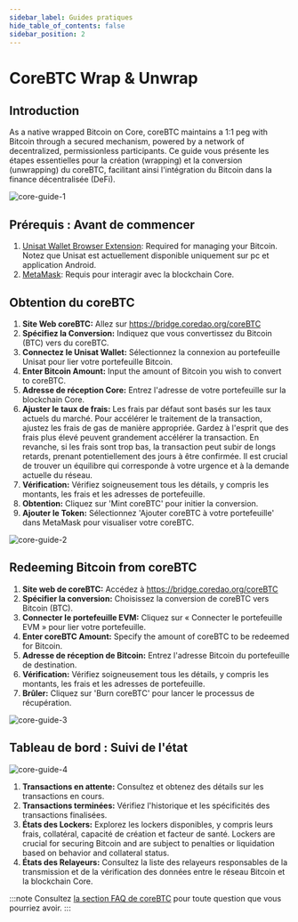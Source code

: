 ```yaml
---
sidebar_label: Guides pratiques
hide_table_of_contents: false
sidebar_position: 2
---
```


# CoreBTC Wrap & Unwrap

## Introduction

As a native wrapped Bitcoin on Core, coreBTC maintains a 1:1 peg with Bitcoin through a secured mechanism, powered by a network of decentralized, permissionless participants. Ce guide vous présente les étapes essentielles pour la création (wrapping) et la conversion (unwrapping) du coreBTC, facilitant ainsi l'intégration du Bitcoin dans la finance décentralisée (DeFi).

![core-guide-1](../../../../static/img/coreBTC/core-guides-1.png)

## Prérequis : Avant de commencer

1. [Unisat Wallet Browser Extension](https://unisat.io/): Required for managing your Bitcoin. Notez que Unisat est actuellement disponible uniquement sur pc et application Android.
2. [MetaMask](https://metamask.io/): Requis pour interagir avec la blockchain Core.

## Obtention du coreBTC

1. **Site Web coreBTC:** Allez sur https://bridge.coredao.org/coreBTC
2. **Spécifiez la Conversion:** Indiquez que vous convertissez du Bitcoin (BTC) vers du coreBTC.
3. **Connectez le Unisat Wallet:** Sélectionnez la connexion au portefeuille Unisat pour lier votre portefeuille Bitcoin.
4. **Enter Bitcoin Amount:** Input the amount of Bitcoin you wish to convert to coreBTC.
5. **Adresse de réception Core:** Entrez l'adresse de votre portefeuille sur la blockchain Core.
6. **Ajuster le taux de frais:** Les frais par défaut sont basés sur les taux actuels du marché. Pour accélérer le traitement de la transaction, ajustez les frais de gas de manière appropriée. Gardez à l'esprit que des frais plus élevé peuvent grandement accélérer la transaction. En revanche, si les frais sont trop bas, la transaction peut subir de longs retards, prenant potentiellement des jours à être confirmée. Il est crucial de trouver un équilibre qui corresponde à votre urgence et à la demande actuelle du réseau.
7. **Vérification:** Vérifiez soigneusement tous les détails, y compris les montants, les frais et les adresses de portefeuille.
8. **Obtention:** Cliquez sur 'Mint coreBTC' pour initier la conversion.
9. **Ajouter le Token:** Sélectionnez 'Ajouter coreBTC à votre portefeuille' dans MetaMask pour visualiser votre coreBTC.

![core-guide-2](../../../../static/img/coreBTC/core-guides-2.png)

## Redeeming Bitcoin from coreBTC

1. **Site web de coreBTC:** Accédez à https://bridge.coredao.org/coreBTC
2. **Spécifier la conversion:** Choisissez la conversion de coreBTC vers Bitcoin (BTC).
3. **Connecter le portefeuille EVM:** Cliquez sur « Connecter le portefeuille EVM » pour lier votre portefeuille.
4. **Enter coreBTC Amount:** Specify the amount of coreBTC to be redeemed for Bitcoin.
5. **Adresse de réception de Bitcoin:** Entrez l'adresse Bitcoin du portefeuille de destination.
6. **Vérification:** Vérifiez soigneusement tous les détails, y compris les montants, les frais et les adresses de portefeuille.
7. **Brûler:** Cliquez sur 'Burn coreBTC' pour lancer le processus de récupération.

![core-guide-3](../../../../static/img/coreBTC/core-guides-3.png)

## Tableau de bord : Suivi de l'état

![core-guide-4](../../../../static/img/coreBTC/core-guides-4.png)

1. **Transactions en attente:** Consultez et obtenez des détails sur les transactions en cours.
2. **Transactions terminées:** Vérifiez l'historique et les spécificités des transactions finalisées.
3. **États des Lockers:** Explorez les lockers disponibles, y compris leurs frais, collatéral, capacité de création et facteur de santé. Lockers are crucial for securing Bitcoin and are subject to penalties or liquidation based on behavior and collateral status.
4. **États des Relayeurs:** Consultez la liste des relayeurs responsables de la transmission et de la vérification des données entre le réseau Bitcoin et la blockchain Core.

:::note
Consultez [la section FAQ de coreBTC](../../../FAQs/coreBTC-faqs.md) pour toute question que vous pourriez avoir.
:::
